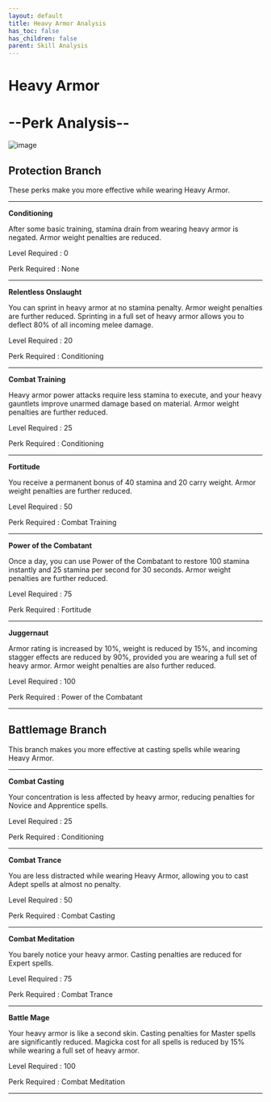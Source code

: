 ```yaml
---
layout: default
title: Heavy Armor Analysis
has_toc: false
has_children: false
parent: Skill Analysis
---
```

# Heavy Armor

# --Perk Analysis--

![image](https://user-images.githubusercontent.com/26418143/157921477-e9a2e4b6-b731-4a40-a5a6-47003dae882f.png)

## Protection Branch

These perks make you more effective while wearing Heavy Armor.

---

**Conditioning**

After some basic training, stamina drain from wearing heavy armor is negated. Armor weight penalties are reduced.

Level Required : 0

Perk Required : None

---

**Relentless Onslaught**

You can sprint in heavy armor at no stamina penalty. Armor weight penalties are further reduced. Sprinting in a full set of heavy armor allows you to deflect 80% of all incoming melee damage. 

Level Required : 20

Perk Required : Conditioning

---

**Combat Training**

Heavy armor power attacks require less stamina to execute, and your heavy gauntlets improve unarmed damage based on material. Armor weight penalties are further reduced.

Level Required : 25

Perk Required : Conditioning

---

**Fortitude**

You receive a permanent bonus of 40 stamina and 20 carry weight. Armor weight penalties are further reduced.

Level Required : 50

Perk Required : Combat Training

---

**Power of the Combatant**

Once a day, you can use Power of the Combatant to restore 100 stamina instantly and 25 stamina per second for 30 seconds. Armor weight penalties are further reduced.

Level Required : 75

Perk Required : Fortitude

---

**Juggernaut**

Armor rating is increased by 10%, weight is reduced by 15%, and incoming stagger effects are reduced by 90%, provided you are wearing a full set of heavy armor. Armor weight penalties are also further reduced.

Level Required : 100

Perk Required : Power of the Combatant

---

## Battlemage Branch

This branch makes you more effective at casting spells while wearing Heavy Armor.

---

**Combat Casting**

Your concentration is less affected by heavy armor, reducing penalties for Novice and Apprentice spells.

Level Required : 25

Perk Required : Conditioning

---

**Combat Trance**

You are less distracted while wearing Heavy Armor, allowing you to cast Adept spells at almost no penalty.

Level Required : 50

Perk Required : Combat Casting

---

**Combat Meditation**

You barely notice your heavy armor. Casting penalties are reduced for Expert spells.

Level Required : 75

Perk Required : Combat Trance

---

**Battle Mage**

Your heavy armor is like a second skin. Casting penalties for Master spells are significantly reduced. Magicka cost for all spells is reduced by 15% while wearing a full set of heavy armor.

Level Required : 100

Perk Required : Combat Meditation

---